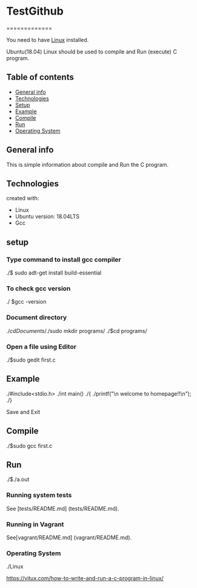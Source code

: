 # TestGithub
=============

You need to have [Linux](https://www.wikihow.com/Install-Linux) installed.
 
 Ubuntu(18.04) Linux should be used to compile and Run (execute) C program.
 

## Table of contents
* [General info](#general-info)
* [Technologies](#technologies)
* [Setup](#setup)
* [Example](#example)
* [Compile](#compile )
* [Run](#run)
* [Operating System](#operating-system)


## General info ##
This is simple information about compile and Run the C program.
	
## Technologies ##
 created with:
* Linux
* Ubuntu version: 18.04LTS
* Gcc 

## setup ##
### Type command to install gcc compiler ###
 ./$ sudo adt-get install build-essential

### To check gcc version ### 
 ./ $gcc -version 
 
 ### Document directory ###
  ./$cd Documents/  
  ./$sudo mkdir programs/ 
  ./$cd programs/
 
### Open a file using Editor ###
  ./$sudo gedit first.c
  
## Example ##
./#include<stdio.h>
./int main()
./{
./printf("\n welcome to homepage!!\n");
./}

Save and Exit

## Compile ##
./$sudo gcc first.c

## Run ##
./$./a.out

### Running system tests ###

See [tests/README.md] (tests/README.md).

### Running in Vagrant ###

See[vagrant/README.md] (vagrant/README.md).

### Operating System ###
./Linux
  
https://vitux.com/how-to-write-and-run-a-c-program-in-linux/	
